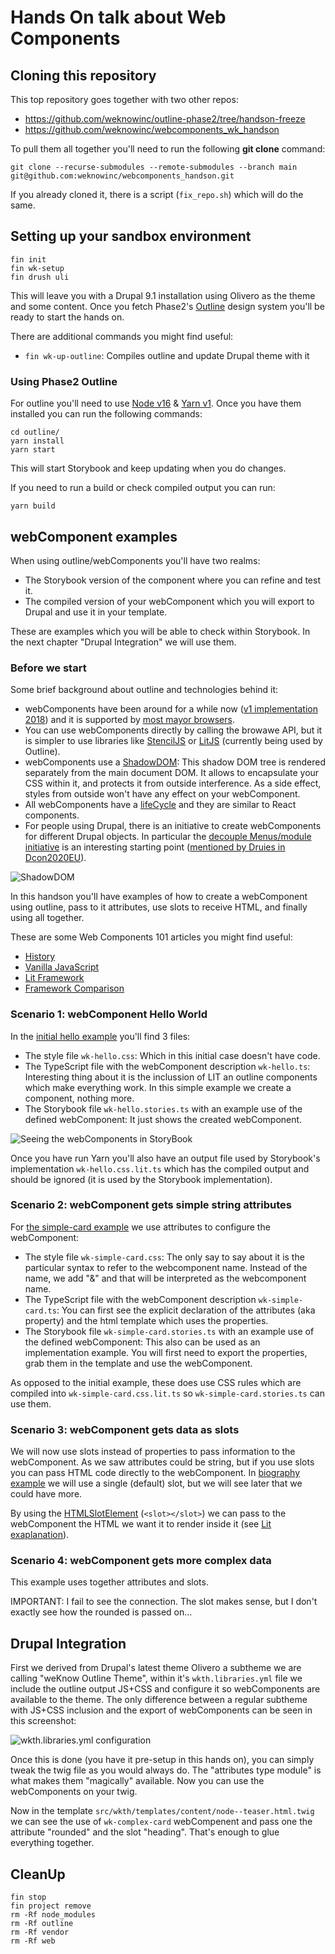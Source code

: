 # Hands On talk about Web Components

## Cloning this repository

This top repository goes together with two other repos:

- https://github.com/weknowinc/outline-phase2/tree/handson-freeze
- https://github.com/weknowinc/webcomponents_wk_handson

To pull them all together you'll need to run the following **git clone** command:

```
git clone --recurse-submodules --remote-submodules --branch main git@github.com:weknowinc/webcomponents_handson.git
```

If you already cloned it, there is a script (`fix_repo.sh`) which will do the same.

## Setting up your sandbox environment

```
fin init
fin wk-setup
fin drush uli
```

This will leave you with a Drupal 9.1 installation using Olivero as the theme and some content.
Once you fetch Phase2's [Outline](https://github.com/phase2/outline) design system you'll be ready to start the hands on.

There are additional commands you might find useful:

- ```fin wk-up-outline```: Compiles outline and update Drupal theme with it

### Using Phase2 Outline

For outline you'll need to use [Node v16](https://nodejs.org/en/download/package-manager/#nvm) & [Yarn v1](https://classic.yarnpkg.com/lang/en/docs/install/).
Once you have them installed you can run the following commands:

```
cd outline/
yarn install
yarn start
```

This will start Storybook and keep updating when you do changes.

If you need to run a build or check compiled output you can run:

```
yarn build
```

## webComponent examples

When using outline/webComponents you'll have two realms:

- The Storybook version of the component where you can refine and test it.
- The compiled version of your webComponent which you will export to Drupal and use it in your template.

These are examples which you will be able to check within Storybook. In the next chapter "Drupal Integration" we will use them.

### Before we start

Some brief background about outline and technologies behind it:

- webComponents have been around for a while now ([v1 implementation 2018](https://medium.com/@pablortsal/the-year-of-web-components-c92960830d00)) and it is supported by [most mayor browsers](https://developer.mozilla.org/en-US/docs/Web/Web_Components#browser_compatibility).
- You can use webComponents directly by calling the browawe API, but it is simpler to use libraries like [StencilJS](https://stenciljs.com/) or [LitJS](https://lit.dev/) (currently being used by Outline).
- webComponents use a [ShadowDOM](https://developer.mozilla.org/en-US/docs/Web/Web_Components/Using_shadow_DOM): This shadow DOM tree is rendered separately from the main document DOM. It allows to encapsulate your CSS within it, and protects it from outside interference. As a side effect, styles from outside won't have any effect on your webComponent.
- All webComponents have a [lifeCycle](https://developer.mozilla.org/en-US/docs/Web/Web_Components/Using_custom_elements#using_the_lifecycle_callbacks) and they are similar to React components.
- For people using Drupal, there is an initiative to create webComponents for different Drupal objects. In particular the [decouple Menus/module initiative](https://www.drupal.org/project/decoupled_menus_initiative) is an interesting starting point ([mentioned by Druies in Dcon2020EU](https://dri.es/state-of-drupal-presentation-july-2020)).

![ShadowDOM](./resources/ShadowDOM.jpg "ShadowDOM")

In this handson you'll have examples of how to create a webComponent using outline, pass to it attributes, use slots to receive HTML, and finally using all together.

These are some Web Components 101 articles you might find useful:

- [History](https://dev.to/this-is-learning/web-components-101-history-2p24)
- [Vanilla JavaScript](https://dev.to/this-is-learning/web-components-101-vanilla-javascript-2pja)
- [Lit Framework](https://dev.to/this-is-learning/web-components-101-lit-framework-3en1)
- [Framework Comparison](https://dev.to/this-is-learning/web-components-101-framework-comparison-989)

### Scenario 1: webComponent Hello World

In the [initial hello example](https://github.com/weknowinc/webcomponents_wk_handson/tree/main/wk-hello) you'll find 3 files:

- The style file `wk-hello.css`: Which in this initial case doesn't have code.
- The TypeScript file with the webComponent description `wk-hello.ts`: Interesting thing about it is the inclussion of LIT an outline components which make everything work. In this simple example we create a component, nothing more.
- The Storybook file `wk-hello.stories.ts` with an example use of the defined webComponent: It just shows the created webComponent.

![Seeing the webComponents in StoryBook](./resources/Outline-Phase2-StoryBook.jpg "StoryBook")

Once you have run Yarn you'll also have an output file used by Storybook's implementation `wk-hello.css.lit.ts` which has the compiled output and should be ignored (it is used by the Storybook implementation).

### Scenario 2: webComponent gets simple string attributes

For [the simple-card example](https://github.com/weknowinc/webcomponents_wk_handson/tree/main/wk-simple-card) we use attributes to configure the webComponent:

- The style file `wk-simple-card.css`: The only say to say about it is the particular syntax to refer to the webcomponent name. Instead of the name, we add "&" and that will be interpreted as the webcomponent name.
- The TypeScript file with the webComponent description `wk-simple-card.ts`: You can first see the explicit declaration of the attributes (aka property) and the html template which uses the properties.
- The Storybook file `wk-simple-card.stories.ts` with an example use of the defined webComponent: This also can be used as an implementation example. You will first need to export the properties, grab them in the template and use the webComponent.

As opposed to the initial example, these does use CSS rules which are compiled into `wk-simple-card.css.lit.ts` so `wk-simple-card.stories.ts` can use them.

### Scenario 3: webComponent gets data as slots

We will now use slots instead of properties to pass information to the webComponent. As we saw attributes could be string, but if you use slots you can pass HTML code directly to the webComponent. In [biography example](https://github.com/weknowinc/webcomponents_wk_handson/tree/main/wk-biography) we will use a single (default) slot, but we will see later that we could have more.

By using the [HTMLSlotElement](https://developer.mozilla.org/en-US/docs/Web/API/HTMLSlotElement) (`<slot></slot>`) we can pass to the webComponent the HTML we want it to render inside it (see [Lit exaplanation](https://lit.dev/docs/components/shadow-dom/#slots)).

### Scenario 4: webComponent gets more complex data

This example uses together attributes and slots.

IMPORTANT: I fail to see the connection. The slot makes sense, but I don't exactly see how the rounded is passed on...



## Drupal Integration

First we derived from Drupal's latest theme Olivero a subtheme we are calling "weKnow Outline Theme", within it's ```wkth.libraries.yml``` file we include the outline output JS+CSS and configure it so webComponents are available to the theme. The only difference between a regular subtheme with JS+CSS inclusion and the export of webComponents can be seen in this screenshot:

![wkth.libraries.yml configuration](./resources/wkth_libraries_yml.png "wkth.libraries.yml")

Once this is done (you have it pre-setup in this hands on), you can simply tweak the twig file as you would always do. The "attributes type module" is what makes them "magically" available. Now you can use the webComponents on your twig.

Now in the template ```src/wkth/templates/content/node--teaser.html.twig``` we can see the use of ```wk-complex-card``` webCompenent and pass one the attribute "rounded" and the slot "heading". That's enough to glue everything together.

## CleanUp

```
fin stop
fin project remove
rm -Rf node_modules
rm -Rf outline
rm -Rf vendor
rm -Rf web
```
